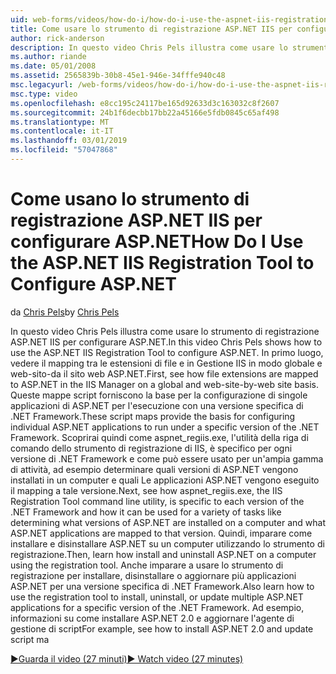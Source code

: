 ```yaml
---
uid: web-forms/videos/how-do-i/how-do-i-use-the-aspnet-iis-registration-tool-to-configure-aspnet
title: Come usare lo strumento di registrazione ASP.NET IIS per configurare ASP.NET | Microsoft Docs
author: rick-anderson
description: In questo video Chris Pels illustra come usare lo strumento di registrazione ASP.NET IIS per configurare ASP.NET. In primo luogo, vedere il mapping tra le estensioni di file e ASP.NET core nel...
ms.author: riande
ms.date: 05/01/2008
ms.assetid: 2565839b-30b8-45e1-946e-34fffe940c48
msc.legacyurl: /web-forms/videos/how-do-i/how-do-i-use-the-aspnet-iis-registration-tool-to-configure-aspnet
msc.type: video
ms.openlocfilehash: e8cc195c24117be165d92633d3c163032c8f2607
ms.sourcegitcommit: 24b1f6decbb17bb22a45166e5fdb0845c65af498
ms.translationtype: MT
ms.contentlocale: it-IT
ms.lasthandoff: 03/01/2019
ms.locfileid: "57047868"
---
```

<a name="how-do-i-use-the-aspnet-iis-registration-tool-to-configure-aspnet"></a><span data-ttu-id="f7c65-104">Come usano lo strumento di registrazione ASP.NET IIS per configurare ASP.NET</span><span class="sxs-lookup"><span data-stu-id="f7c65-104">How Do I Use the ASP.NET IIS Registration Tool to Configure ASP.NET</span></span>
====================
<span data-ttu-id="f7c65-105">da [Chris Pels](https://twitter.com/chrispels)</span><span class="sxs-lookup"><span data-stu-id="f7c65-105">by [Chris Pels](https://twitter.com/chrispels)</span></span>

<span data-ttu-id="f7c65-106">In questo video Chris Pels illustra come usare lo strumento di registrazione ASP.NET IIS per configurare ASP.NET.</span><span class="sxs-lookup"><span data-stu-id="f7c65-106">In this video Chris Pels shows how to use the ASP.NET IIS Registration Tool to configure ASP.NET.</span></span> <span data-ttu-id="f7c65-107">In primo luogo, vedere il mapping tra le estensioni di file e in Gestione IIS in modo globale e web-sito-da il sito web ASP.NET.</span><span class="sxs-lookup"><span data-stu-id="f7c65-107">First, see how file extensions are mapped to ASP.NET in the IIS Manager on a global and web-site-by-web site basis.</span></span> <span data-ttu-id="f7c65-108">Queste mappe script forniscono la base per la configurazione di singole applicazioni di ASP.NET per l'esecuzione con una versione specifica di .NET Framework.</span><span class="sxs-lookup"><span data-stu-id="f7c65-108">These script maps provide the basis for configuring individual ASP.NET applications to run under a specific version of the .NET Framework.</span></span> <span data-ttu-id="f7c65-109">Scoprirai quindi come aspnet\_regiis.exe, l'utilità della riga di comando dello strumento di registrazione di IIS, è specifico per ogni versione di .NET Framework e come può essere usato per un'ampia gamma di attività, ad esempio determinare quali versioni di ASP.NET vengono installati in un computer e quali Le applicazioni ASP.NET vengono eseguito il mapping a tale versione.</span><span class="sxs-lookup"><span data-stu-id="f7c65-109">Next, see how aspnet\_regiis.exe, the IIS Registration Tool command line utility, is specific to each version of the .NET Framework and how it can be used for a variety of tasks like determining what versions of ASP.NET are installed on a computer and what ASP.NET applications are mapped to that version.</span></span> <span data-ttu-id="f7c65-110">Quindi, imparare come installare e disinstallare ASP.NET su un computer utilizzando lo strumento di registrazione.</span><span class="sxs-lookup"><span data-stu-id="f7c65-110">Then, learn how install and uninstall ASP.NET on a computer using the registration tool.</span></span> <span data-ttu-id="f7c65-111">Anche imparare a usare lo strumento di registrazione per installare, disinstallare o aggiornare più applicazioni ASP.NET per una versione specifica di .NET Framework.</span><span class="sxs-lookup"><span data-stu-id="f7c65-111">Also learn how to use the registration tool to install, uninstall, or update multiple ASP.NET applications for a specific version of the .NET Framework.</span></span> <span data-ttu-id="f7c65-112">Ad esempio, informazioni su come installare ASP.NET 2.0 e aggiornare l'agente di gestione di script</span><span class="sxs-lookup"><span data-stu-id="f7c65-112">For example, see how to install ASP.NET 2.0 and update script ma</span></span>

[<span data-ttu-id="f7c65-113">&#9654;Guarda il video (27 minuti)</span><span class="sxs-lookup"><span data-stu-id="f7c65-113">&#9654; Watch video (27 minutes)</span></span>](https://channel9.msdn.com/Blogs/ASP-NET-Site-Videos/how-do-i-use-the-aspnet-iis-registration-tool-to-configure-aspnet)
